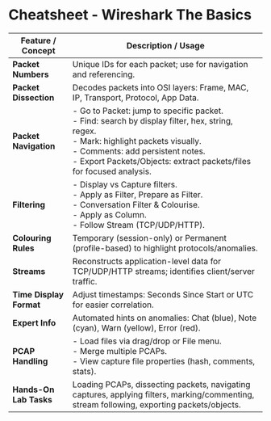 # Cheatsheet - Wireshark The Basics

| Feature / Concept            | Description / Usage                                                                 |
|-------------------------------|-----------------------------------------------------------------------------------|
| **Packet Numbers**            | Unique IDs for each packet; use for navigation and referencing.                    |
| **Packet Dissection**         | Decodes packets into OSI layers: Frame, MAC, IP, Transport, Protocol, App Data.   |
| **Packet Navigation**         | - Go to Packet: jump to specific packet. <br> - Find: search by display filter, hex, string, regex. <br> - Mark: highlight packets visually. <br> - Comments: add persistent notes. <br> - Export Packets/Objects: extract packets/files for focused analysis. |
| **Filtering**                 | - Display vs Capture filters. <br> - Apply as Filter, Prepare as Filter. <br> - Conversation Filter & Colourise. <br> - Apply as Column. <br> - Follow Stream (TCP/UDP/HTTP). |
| **Colouring Rules**           | Temporary (session-only) or Permanent (profile-based) to highlight protocols/anomalies. |
| **Streams**                   | Reconstructs application-level data for TCP/UDP/HTTP streams; identifies client/server traffic. |
| **Time Display Format**       | Adjust timestamps: Seconds Since Start or UTC for easier correlation.             |
| **Expert Info**               | Automated hints on anomalies: Chat (blue), Note (cyan), Warn (yellow), Error (red). |
| **PCAP Handling**             | - Load files via drag/drop or File menu. <br> - Merge multiple PCAPs. <br> - View capture file properties (hash, comments, stats). |
| **Hands-On Lab Tasks**        | Loading PCAPs, dissecting packets, navigating captures, applying filters, marking/commenting, stream following, exporting packets/objects. |


